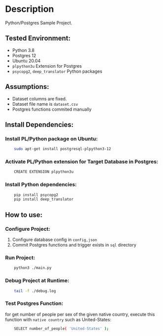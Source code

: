 # Description
Python/Postgres Sample Project.
## Tested Environment:
- Python 3.8
- Postgres 12
- Ubuntu 20.04
- `plpython3u` Extension for Postgres
- `psycopg2`, `deep_translator` Python packages

## Assumptions:
- Dataset columns are fixed.
- Dataset file name is `dataset.csv`
- Postgres functions commited manually

## Install Dependencies:
### Install PL/Python package on Ubuntu:
```bash
	sudo apt-get install postgresql-plpython3-12
```
### Activate PL/Python extension for Target Database in Postgres:
```bash
	CREATE EXTENSION plpython3u
```
### Install Python dependencies:
```bash
	pip install psycopg2
	pip install deep_translator
```
## How to use:
### Configure Project:
1. Configure database config in `config,json`
2. Commit Postgres functions and trigger exists in `sql` directory
### Run Project:
```bash
	python3 ./main.py
```
### Debug Project at Runtime:
```bash
	tail -f ./debug.log
```
### Test Postgres Function:
for get number of people per sex of the given native country, execute this function with `native country` such as United-States:
```bash
	SELECT number_of_people( 'United-States' );
```
